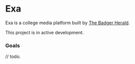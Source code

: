 # Exa

Exa is a college media platform built by [The Badger Herald](http://badgerherald.com).

This project is in active development.

### Goals

// todo.